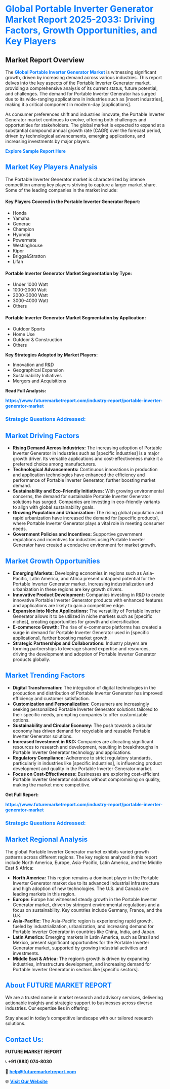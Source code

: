 <h1 style="color: #007BFF;">Global Portable Inverter Generator Market Report 2025-2033: Driving Factors, Growth Opportunities, and Key Players</h1>

<section id="overview">
<h2>Market Report Overview</h2>
<p>The <a href="https://www.futuremarketreport.com/industry-report/portable-inverter-generator-market" style="color: #007BFF; text-decoration: none;"><strong>Global Portable Inverter Generator Market</strong></a> is witnessing significant growth, driven by increasing demand across various industries. This report delves into the key aspects of the Portable Inverter Generator market, providing a comprehensive analysis of its current status, future potential, and challenges. The demand for Portable Inverter Generator has surged due to its wide-ranging applications in industries such as [insert industries], making it a critical component in modern-day [applications].</p>
<p>As consumer preferences shift and industries innovate, the Portable Inverter Generator market continues to evolve, offering both challenges and opportunities for stakeholders. The global market is expected to expand at a substantial compound annual growth rate (CAGR) over the forecast period, driven by technological advancements, emerging applications, and increasing investments by major players.</p>
</section>

<section id="overview">
<p><a href="https://www.futuremarketreport.com/request-sample/reportId=60763" style="color: #007BFF; text-decoration: none;"><strong>Explore Sample Report Here</strong></a></p>
</section>

<section id="key-players">
<h2 style="color: #007BFF;">Market Key Players Analysis</h2>
<p>The Portable Inverter Generator market is characterized by intense competition among key players striving to capture a larger market share. Some of the leading companies in the market include:</p>
<h4>Key Players Covered in the Portable Inverter Generator Report:</h4>
<ul><li>Honda</li><li>Yamaha</li><li>Generac</li><li>Champion</li><li>Hyundai</li><li>Powermate</li><li>Westinghouse</li><li>Kipor</li><li>Briggs&amp;Stratton</li><li>Lifan</li></ul>
<h4>Portable Inverter Generator Market Segmentation by Type:</h4>
<ul><li>Under 1000 Watt</li><li>1000-2000 Watt</li><li>2000-3000 Watt</li><li>3000-4000 Watt</li><li>Others</li></ul>

<h4>Portable Inverter Generator Market Segmentation by Application:</h4>
<ul><li>Outdoor Sports</li><li>Home Use</li><li>Outdoor &amp; Construction</li><li>Others</li></ul>
<p><strong>Key Strategies Adopted by Market Players:</strong></p>
<ul>
<li>Innovation and R&D</li>
<li>Geographical Expansion</li>
<li>Sustainability Initiatives</li>
<li>Mergers and Acquisitions</li>
</ul>
</section>

<section>
<p><strong>Read Full Analysis: </strong></p><a href="https://www.futuremarketreport.com/industry-report/portable-inverter-generator-market" style="color: #007BFF; text-decoration: none;"><strong>https://www.futuremarketreport.com/industry-report/portable-inverter-generator-market</strong></a>
<h3 style="color: #007BFF;">Strategic Questions Addressed:</h3>
</section>

<section id="driving-factors">
<h2 style="color: #007BFF;">Market Driving Factors</h2>
<ul>
<li><strong>Rising Demand Across Industries:</strong> The increasing adoption of Portable Inverter Generator in industries such as [specific industries] is a major growth driver. Its versatile applications and cost-effectiveness make it a preferred choice among manufacturers.</li>
<li><strong>Technological Advancements:</strong> Continuous innovations in production and application technologies have enhanced the efficiency and performance of Portable Inverter Generator, further boosting market demand.</li>
<li><strong>Sustainability and Eco-Friendly Initiatives:</strong> With growing environmental concerns, the demand for sustainable Portable Inverter Generator solutions has surged. Companies are investing in eco-friendly variants to align with global sustainability goals.</li>
<li><strong>Growing Population and Urbanization:</strong> The rising global population and rapid urbanization have increased the demand for [specific products], where Portable Inverter Generator plays a vital role in meeting consumer needs.</li>
<li><strong>Government Policies and Incentives:</strong> Supportive government regulations and incentives for industries using Portable Inverter Generator have created a conducive environment for market growth.</li>
</ul>
</section>

<section id="growth-opportunities">
<h2 style="color: #007BFF;">Market Growth Opportunities</h2>
<ul>
<li><strong>Emerging Markets:</strong> Developing economies in regions such as Asia-Pacific, Latin America, and Africa present untapped potential for the Portable Inverter Generator market. Increasing industrialization and urbanization in these regions are key growth drivers.</li>
<li><strong>Innovative Product Development:</strong> Companies investing in R&D to create innovative Portable Inverter Generator products with enhanced features and applications are likely to gain a competitive edge.</li>
<li><strong>Expansion into Niche Applications:</strong> The versatility of Portable Inverter Generator allows it to be utilized in niche markets such as [specific niches], creating opportunities for growth and diversification.</li>
<li><strong>E-commerce Growth:</strong> The rise of e-commerce platforms has created a surge in demand for Portable Inverter Generator used in [specific applications], further boosting market growth.</li>
<li><strong>Strategic Partnerships and Collaborations:</strong> Industry players are forming partnerships to leverage shared expertise and resources, driving the development and adoption of Portable Inverter Generator products globally.</li>
</ul>
</section>

<section id="trending-factors">
<h2 style="color: #007BFF;">Market Trending Factors</h2>
<ul>
<li><strong>Digital Transformation:</strong> The integration of digital technologies in the production and distribution of Portable Inverter Generator has improved efficiency and customer satisfaction.</li>
<li><strong>Customization and Personalization:</strong> Consumers are increasingly seeking personalized Portable Inverter Generator solutions tailored to their specific needs, prompting companies to offer customizable options.</li>
<li><strong>Sustainability and Circular Economy:</strong> The push towards a circular economy has driven demand for recyclable and reusable Portable Inverter Generator solutions.</li>
<li><strong>Increased Investment in R&D:</strong> Companies are allocating significant resources to research and development, resulting in breakthroughs in Portable Inverter Generator technology and applications.</li>
<li><strong>Regulatory Compliance:</strong> Adherence to strict regulatory standards, particularly in industries like [specific industries], is influencing product development and quality in the Portable Inverter Generator market.</li>
<li><strong>Focus on Cost-Effectiveness:</strong> Businesses are exploring cost-efficient Portable Inverter Generator solutions without compromising on quality, making the market more competitive.</li>
</ul>
</section>

<section>
<p><strong>Get Full Report: </strong></p><a href="https://www.futuremarketreport.com/industry-report/portable-inverter-generator-market" style="color: #007BFF; text-decoration: none;"><strong>https://www.futuremarketreport.com/industry-report/portable-inverter-generator-market</strong></a>
<h3 style="color: #007BFF;">Strategic Questions Addressed:</h3>
</section>


<section id="regional-analysis">
<h2 style="color: #007BFF;">Market Regional Analysis</h2>
<p>The global Portable Inverter Generator market exhibits varied growth patterns across different regions. The key regions analyzed in this report include North America, Europe, Asia-Pacific, Latin America, and the Middle East & Africa:</p>
<ul>
<li><strong>North America:</strong> This region remains a dominant player in the Portable Inverter Generator market due to its advanced industrial infrastructure and high adoption of new technologies. The U.S. and Canada are leading markets in this region.</li>
<li><strong>Europe:</strong> Europe has witnessed steady growth in the Portable Inverter Generator market, driven by stringent environmental regulations and a focus on sustainability. Key countries include Germany, France, and the U.K.</li>
<li><strong>Asia-Pacific:</strong> The Asia-Pacific region is experiencing rapid growth, fueled by industrialization, urbanization, and increasing demand for Portable Inverter Generator in countries like China, India, and Japan.</li>
<li><strong>Latin America:</strong> Emerging markets in Latin America, such as Brazil and Mexico, present significant opportunities for the Portable Inverter Generator market, supported by growing industrial activities and investments.</li>
<li><strong>Middle East & Africa:</strong> The region’s growth is driven by expanding industries, infrastructure development, and increasing demand for Portable Inverter Generator in sectors like [specific sectors].</li>
</ul>
</section>

<footer>
<h2 style="color: #007BFF;">About FUTURE MARKET REPORT</h2>
<p>We are a trusted name in market research and advisory services, delivering actionable insights and strategic support to businesses across diverse industries. Our expertise lies in offering:</p>

<p>Stay ahead in today’s competitive landscape with our tailored research solutions.</p>

<h2 style="color: #007BFF;">Contact Us:</h2>
<p><strong>FUTURE MARKET REPORT</strong></p>
<p>📞 <strong>+91 (883) 074-8030</strong></p>
<p>📧 <strong><a href="mailto:help@futuremarketreport.com" style="color: #007BFF;">help@futuremarketreport.com</a></strong></p>
<p>🌐 <strong><a href="https://www.futuremarketreport.com/" style="color: #007BFF;">Visit Our Website</a></strong></p>
</footer>
